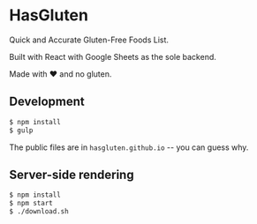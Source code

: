 HasGluten
=========

Quick and Accurate Gluten-Free Foods List.

Built with React with Google Sheets as the sole backend.

Made with ♥ and no gluten.


Development
-----------

```sh
$ npm install
$ gulp
```

The public files are in `hasgluten.github.io` -- you can guess why.


Server-side rendering
---------------------

```sh
$ npm install
$ npm start
$ ./download.sh
```
